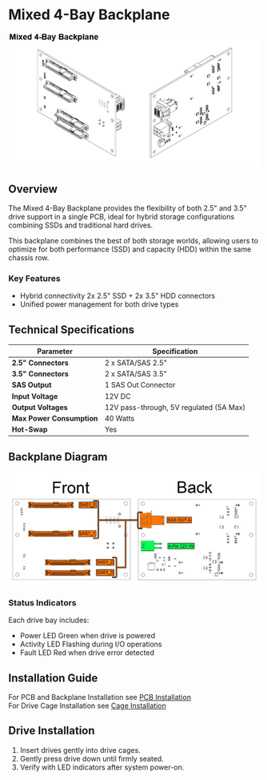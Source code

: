 # Mixed 4-Bay Backplane

![Mixed 4-Bay Backplane](../imgs/mixedBackplane.png)

## Overview

The Mixed 4-Bay Backplane provides the flexibility of both 2.5" and 3.5" drive support in a single PCB, ideal for hybrid storage configurations combining SSDs and traditional hard drives.

This backplane combines the best of both storage worlds, allowing users to optimize for both performance (SSD) and capacity (HDD) within the same chassis row.

### Key Features

- Hybrid connectivity 2x 2.5" SSD + 2x 3.5" HDD connectors
- Unified power management for both drive types

## Technical Specifications

| Parameter | Specification |
|-----------|---------------|
| **2.5" Connectors** | 2 x SATA/SAS 2.5" |
| **3.5" Connectors** | 2 x SATA/SAS 3.5" |
| **SAS Output** | 1 SAS Out Connector |
| **Input Voltage** | 12V DC |
| **Output Voltages** | 12V pass-through, 5V regulated (5A Max) |
| **Max Power Consumption** | 40 Watts |
| **Hot-Swap** | Yes |

## Backplane Diagram

![Mixed 4-Bay Backplane Diagram](../imgs/mixedBackplaneDiagram.png)

### Status Indicators

Each drive bay includes:<br/>
- Power LED Green when drive is powered<br/>
- Activity LED Flashing during I/O operations<br/>
- Fault LED Red when drive error detected<br/>

## Installation Guide

For PCB and Backplane Installation see [PCB Installation](../installation/pcb-installation.md)<br/>
For Drive Cage Installation see [Cage Installation](../installation/cage-installation.md)

## Drive Installation

1. Insert drives gently into drive cages.
3. Gently press drive down until firmly seated.
4. Verify with LED indicators after system power-on.